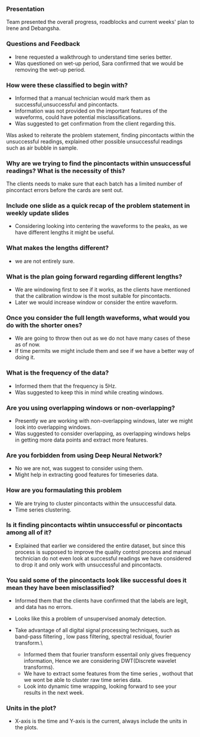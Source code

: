 ### Presentation

Team presented the overall progress, roadblocks and current weeks' plan to Irene and Debangsha.

### Questions and Feedback

- Irene requested a walkthrough to understand time series better.
- Was questioned on wet-up period, Sara confirmed that we would be removing the wet-up period.

 ### How were these classified to begin with?
 
- Informed that a manual technician would mark them as successful,unsuccessful and pincontacts.
- Information was not provided on the important features of the waveforms, could have potential misclassifications.
- Was suggested to get confirmation from the client regarding this.

Was asked to reiterate the problem statement, finding pincontacts within the unsuccessful readings, explained other possible unsuccessful readings such as air bubble in sample.

### Why are we trying to find the pincontacts within unsuccessful readings? What is the necessity of this? 

The clients needs to make sure that each batch has a limited number of pincontact errors before the cards are sent out.

### Include one slide as a quick recap of the problem statement in weekly update slides

- Considering looking into centering the waveforms to the peaks, as we have different lengths it might be useful.

### What makes the lengths different?

- we are not entirely sure.

### What is the plan going forward regarding different lengths?

- We are windowing first to see if it works, as the clients have mentioned that the calibration window is the most suitable for pincontacts.
- Later we would increase window or consider the entire waveform.

### Once you consider the full length waveforms, what would you do with the shorter ones? 

- We are going to throw then out as we do not have many cases of these as of now.
- If time permits we might include them and see if we have a better way of doing it.

### What is the frequency of the data?
- Informed them that the frequency is 5Hz.
- Was suggested to keep this in mind while creating windows.

### Are you using overlapping windows or non-overlapping?

- Presently we are working with non-overlapping windows, later we might look into overlapping windows.
- Was suggested to consider overlapping, as overlapping windows helps in getting more data points and extract more features.

### Are you forbidden from using Deep Neural Network?

- No we are not, was suggest to consider using them.
- Might help in extracting good features for timeseries data.

### How are you formaulating this problem 
- We are trying to cluster pincontacts within the unsuccessful data.
- Time series clustering.

### Is it finding pincontacts wihtin unsuccessful or pincontacts among all of it?
- Explained that earlier we considered the entire dataset, but since this process is supposed to improve the quality control process and manual technician do not even look at successful readings we have considered to drop it and only work with unsuccessful and pincontacts.

### You said some of the pincontacts look like successful does it mean they have been misclassified?

- Informed them that the clients have confirmed that the labels are legit, and data has no errors.

- Looks like this a problem of unsupervised anomaly detection.
- Take advantage of all digital signal processing techniques, such as band-pass filtering , low pass filtering, spectral residual, fourier transform.\
    - Informed them that fourier transform essentail only gives frequency information, Hence we are considering DWT(Discrete wavelet transforms).
    - We have to extract some features from the time series , wothout that we wont be able to cluster raw time series data.
    - Look into dynamic time wrapping, looking forward to see your results in the next week.
  
 ### Units in the plot?
 - X-axis is the time and Y-axis is the current, always include the units in the plots.


